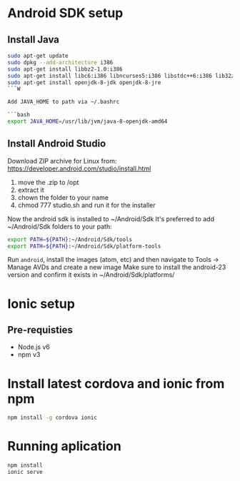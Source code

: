 # Android SDK setup

## Install Java

```bash
sudo apt-get update
sudo dpkg --add-architecture i386
sudo apt-get install libbz2-1.0:i386
sudo apt-get install libc6:i386 libncurses5:i386 libstdc++6:i386 lib32z1
sudo apt-get install openjdk-8-jdk openjdk-8-jre
```W

Add JAVA_HOME to path via ~/.bashrc

```bash
export JAVA_HOME=/usr/lib/jvm/java-8-openjdk-amd64
```



## Install Android Studio
Download ZIP archive for Linux from: https://developer.android.com/studio/install.html
1. move the .zip to /opt
2. extract it
3. chown the folder to your name
4. chmod 777 studio.sh and run it for the installer

Now the android sdk is installed to ~/Android/Sdk
It's preferred to add ~/Android/Sdk folders to your path:

```bash
export PATH=${PATH}:~/Android/Sdk/tools
export PATH=${PATH}:~/Android/Sdk/platform-tools
```

Run `android`, install the images (atom, etc) and then navigate to Tools -> Manage AVDs and create a new image
Make sure to install the android-23 version and confirm it exists in ~/Android/Sdk/platforms/




# Ionic setup

## Pre-requisties
* Node.js v6
* npm v3

# Install latest cordova and ionic from npm

```bash
npm install -g cordova ionic
```

# Running aplication

```bash
npm install 
ionic serve
```

